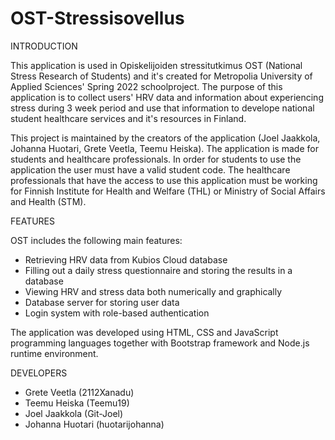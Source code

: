 # OST-Stressisovellus

INTRODUCTION

This application is used in Opiskelijoiden stressitutkimus OST (National Stress Research of Students) and it's created for Metropolia University of Applied Sciences' Spring 2022 schoolproject. The purpose of this application is to collect users' HRV data and information about experiencing stress during 3 week period and use that information to develope national student healthcare services and it's resources in Finland.

This project is maintained by the creators of the application (Joel Jaakkola, Johanna Huotari, Grete Veetla, Teemu Heiska). The application is made for students and healthcare professionals. In order for students to use the application the user must have a valid student code. The healthcare professionals that have the access to use this application must be working for Finnish Institute for Health and Welfare (THL) or Ministry of Social Affairs and Health (STM).

FEATURES

OST includes the following main features:

- Retrieving HRV data from Kubios Cloud database
- Filling out a daily stress questionnaire and storing the results in a database
- Viewing HRV and stress data both numerically and graphically
- Database server for storing user data
- Login system with role-based authentication

The application was developed using HTML, CSS and JavaScript programming languages together with Bootstrap framework and Node.js runtime environment.

DEVELOPERS

- Grete Veetla (2112Xanadu)
- Teemu Heiska (Teemu19)
- Joel Jaakkola (Git-Joel)
- Johanna Huotari (huotarijohanna)
